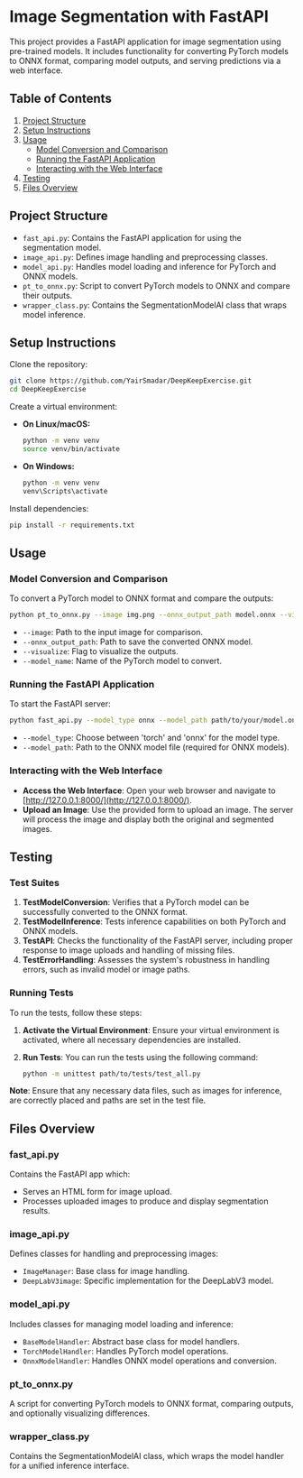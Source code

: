 # Image Segmentation with FastAPI

This project provides a FastAPI application for image segmentation using pre-trained models. It includes functionality for converting PyTorch models to ONNX format, comparing model outputs, and serving predictions via a web interface.

## Table of Contents
1. [Project Structure](#project-structure)
2. [Setup Instructions](#setup-instructions)
3. [Usage](#usage)
   - [Model Conversion and Comparison](#model-conversion-and-comparison)
   - [Running the FastAPI Application](#running-the-fastapi-application)
   - [Interacting with the Web Interface](#interacting-with-the-web-interface)
4. [Testing](#testing)
5. [Files Overview](#files-overview)

## Project Structure

- `fast_api.py`: Contains the FastAPI application for using the segmentation model.
- `image_api.py`: Defines image handling and preprocessing classes.
- `model_api.py`: Handles model loading and inference for PyTorch and ONNX models.
- `pt_to_onnx.py`: Script to convert PyTorch models to ONNX and compare their outputs.
- `wrapper_class.py`: Contains the SegmentationModelAI class that wraps model inference.

## Setup Instructions

Clone the repository:

```bash
git clone https://github.com/YairSmadar/DeepKeepExercise.git
cd DeepKeepExercise
```

Create a virtual environment:

- **On Linux/macOS:**
  ```bash
  python -m venv venv
  source venv/bin/activate
  ```
- **On Windows:**
  ```bash
  python -m venv venv
  venv\Scripts\activate
  ```

Install dependencies:

```bash
pip install -r requirements.txt
```

## Usage

### Model Conversion and Comparison

To convert a PyTorch model to ONNX format and compare the outputs:

```bash
python pt_to_onnx.py --image img.png --onnx_output_path model.onnx --visualize --model_name deeplabv3_mobilenet_v3_large
```

- `--image`: Path to the input image for comparison.
- `--onnx_output_path`: Path to save the converted ONNX model.
- `--visualize`: Flag to visualize the outputs.
- `--model_name`: Name of the PyTorch model to convert.

### Running the FastAPI Application

To start the FastAPI server:

```bash
python fast_api.py --model_type onnx --model_path path/to/your/model.onnx
```

- `--model_type`: Choose between 'torch' and 'onnx' for the model type.
- `--model_path`: Path to the ONNX model file (required for ONNX models).

### Interacting with the Web Interface

- **Access the Web Interface**: Open your web browser and navigate to [http://127.0.0.1:8000/](http://127.0.0.1:8000/).
- **Upload an Image**: Use the provided form to upload an image. The server will process the image and display both the original and segmented images.

## Testing

### Test Suites

1. **TestModelConversion**: Verifies that a PyTorch model can be successfully converted to the ONNX format.
2. **TestModelInference**: Tests inference capabilities on both PyTorch and ONNX models.
3. **TestAPI**: Checks the functionality of the FastAPI server, including proper response to image uploads and handling of missing files.
4. **TestErrorHandling**: Assesses the system's robustness in handling errors, such as invalid model or image paths.

### Running Tests

To run the tests, follow these steps:

1. **Activate the Virtual Environment**: Ensure your virtual environment is activated, where all necessary dependencies are installed.

2. **Run Tests**: You can run the tests using the following command:

   ```bash
   python -m unittest path/to/tests/test_all.py
   ```


**Note**: Ensure that any necessary data files, such as images for inference, are correctly placed and paths are set in the test file.

## Files Overview

### fast_api.py

Contains the FastAPI app which:

- Serves an HTML form for image upload.
- Processes uploaded images to produce and display segmentation results.

### image_api.py

Defines classes for handling and preprocessing images:

- `ImageManager`: Base class for image handling.
- `DeepLabV3image`: Specific implementation for the DeepLabV3 model.

### model_api.py

Includes classes for managing model loading and inference:

- `BaseModelHandler`: Abstract base class for model handlers.
- `TorchModelHandler`: Handles PyTorch model operations.
- `OnnxModelHandler`: Handles ONNX model operations and conversion.

### pt_to_onnx.py

A script for converting PyTorch models to ONNX format, comparing outputs, and optionally visualizing differences.

### wrapper_class.py

Contains the SegmentationModelAI class, which wraps the model handler for a unified inference interface.
